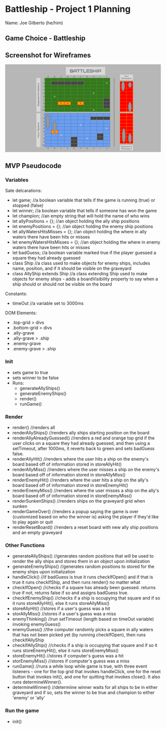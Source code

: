 # Battleship - Project 1 Planning
Name: Joe Gilberto (he/him)
## Game Choice - Battleship
## Screenshot for Wireframes
![images for demonstration purposes](../assets/BattleshipWireFrame.png)
## MVP Pseudocode

### Variables
Sate delcarations: 
- let game; //a boolean variable that tells if the game is running (true) or stopped (false)
- let winner; //a boolean variable that tells if someone has won the game
- let champion; //an empty string that will hold the name of who wins
- let allyPositions = {}; //an object holding the ally ship positions
- let enemyPositions = {}; //an object holding the enemy ship positions
- let allyWatersHitsMisses = {}; //an object holding the where in ally waters there have been hits or misses
- let enemyWatersHitsMisses = {}; //an object holding the where in enemy waters there have been hits or misses
- let badGuess; //a boolean variable marked true if the player guessed a square they had already guessed
- class Ship //a class used to make objects for enemy ships, includes name, position, and if it should be visible on the graveyard
- class AllyShip extends Ship //a class extending Ship used to make objects for enemy ships - adds a boardVisibility property to say when a ship should or should not be visible on the board

Constants:
- timeOut //a variable set to 3000ms

DOM Elements:
- .top-grid > divs
- .bottom-grid > divs
- .ally-grave
- .ally-grave > .ship
- .enemy-grave
- .enemy-grave > .ship

### Init
- sets game to true
- sets winner to be false
- Runs:
    - generateAllyShips()
    - generateEnemyShips()
    - render()
    - runGame()

### Render
- render() //renders all
- renderAllyShips() //renders ally ships starting position on the board
- renderAllyAlreadyGuessed() //renders a red and orange top grid if the user clicks on a square they had already guessed, and then using a setTimeout, after 1000ms, it reverts back to green and sets badGuess false.
- renderAllyHit() //renders where the user hits a ship on the enemy's board based off of information stored in storeAllyHit()
- renderAllyMiss() //renders where the user misses a ship on the enemy's board based off of information stored in storeAllyMiss()
- renderEnemyHit() //renders where the user hits a ship on the ally's board based off of information stored in storeEnemyHit()
- renderEnemyMiss() //renders where the user misses a ship on the ally's board based off of information stored in storeEnemyMiss()
- renderSunkenShips() //renders ships on the graveyard grid when sunken
- renderGameOver() //renders a popup saying the game is over (customized based on who the winner is) asking the player if they'd like to play again or quit
- renderResetBoard() //renders a reset board with new ally ship positions and an empty graveyard

### Other Functions
- generateAllyShips() //generates random positions that will be used to render the ally ships and stores them in an object upon initialization
- generateEnemyShips() //generates random positions to stored for the enemy ships upon initialization
- handleClick() //if badGuess is true it runs checkIfOpen() and if that is true it runs checkIfShip, and then runs render() no matter what
- checkIfOpen() //checks if a square has already been guessed.  returns true if not, returns false if so and assigns badGuess true.
- checkIfEnemyShip() //checks if a ship is occupying that square and if so it runs storeAllyHit(), else it runs storeAllyMiss()
- storeAllyHit() //stores if a user's guess was a hit
- storAllyMiss() //stores if a user's guess was a miss
- enemyThinking() //run setTimeout (length based on timeOut variable) invoking enemyGuess()
- enemyGuess() //the computer randomly picks a square in ally waters that has not been picked yet (by running checkIfOpen), then runs checkIfAllyShip
- checkIfAllyShip() //checks if a ship is occupying that square and if so it runs storeEnemyHit(), else it runs storeEnemyMiss()
- storeEnemyHit() //stores if computer's guess was a hit
- storEnemyMiss() //stores if computer's guess was a miss
- runGame() //runs a while loop while game is true, with three event listeners - one for the top grid that invokes handleClick, one for the reset button that invokes init(), and one for quitting that invokes close().  It also runs determineWinner().
- determineWinner() //determiine winner waits for all ships to be in either graveyard and if so, sets the winner to be true and champion to either 'enemy' or 'ally'

### Run the game
- init()